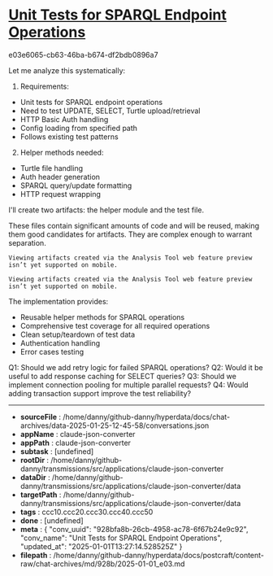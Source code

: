 # [Unit Tests for SPARQL Endpoint Operations](https://claude.ai/chat/928bfa8b-26cb-4958-ac78-6f67b24e9c92)

e03e6065-cb63-46ba-b674-df2bdb0896a7

 Let me analyze this systematically:

1. Requirements:
- Unit tests for SPARQL endpoint operations
- Need to test UPDATE, SELECT, Turtle upload/retrieval
- HTTP Basic Auth handling
- Config loading from specified path
- Follows existing test patterns

2. Helper methods needed:
- Turtle file handling
- Auth header generation
- SPARQL query/update formatting
- HTTP request wrapping

I'll create two artifacts: the helper module and the test file.

<antThinking>These files contain significant amounts of code and will be reused, making them good candidates for artifacts. They are complex enough to warrant separation.</antThinking>
```
Viewing artifacts created via the Analysis Tool web feature preview isn’t yet supported on mobile.
```


```
Viewing artifacts created via the Analysis Tool web feature preview isn’t yet supported on mobile.
```



The implementation provides:
- Reusable helper methods for SPARQL operations
- Comprehensive test coverage for all required operations
- Clean setup/teardown of test data
- Authentication handling
- Error cases testing

Q1: Should we add retry logic for failed SPARQL operations?
Q2: Would it be useful to add response caching for SELECT queries?
Q3: Should we implement connection pooling for multiple parallel requests?
Q4: Would adding transaction support improve the test reliability?

---

* **sourceFile** : /home/danny/github-danny/hyperdata/docs/chat-archives/data-2025-01-25-12-45-58/conversations.json
* **appName** : claude-json-converter
* **appPath** : claude-json-converter
* **subtask** : [undefined]
* **rootDir** : /home/danny/github-danny/transmissions/src/applications/claude-json-converter
* **dataDir** : /home/danny/github-danny/transmissions/src/applications/claude-json-converter/data
* **targetPath** : /home/danny/github-danny/transmissions/src/applications/claude-json-converter/data
* **tags** : ccc10.ccc20.ccc30.ccc40.ccc50
* **done** : [undefined]
* **meta** : {
  "conv_uuid": "928bfa8b-26cb-4958-ac78-6f67b24e9c92",
  "conv_name": "Unit Tests for SPARQL Endpoint Operations",
  "updated_at": "2025-01-01T13:27:14.528525Z"
}
* **filepath** : /home/danny/github-danny/hyperdata/docs/postcraft/content-raw/chat-archives/md/928b/2025-01-01_e03.md